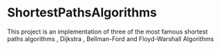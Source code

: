 # ShortestPathsAlgorithms
This project is an implementation of three of the most famous shortest paths algorithms , Dijkstra , Bellman-Ford and Floyd-Warshall Algorithms
